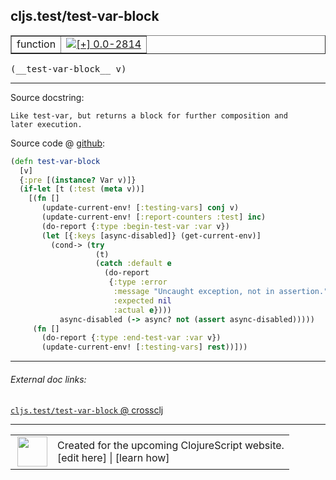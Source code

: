 ## cljs.test/test-var-block



 <table border="1">
<tr>
<td>function</td>
<td><a href="https://github.com/cljsinfo/cljs-api-docs/tree/0.0-2814"><img valign="middle" alt="[+] 0.0-2814" title="Added in 0.0-2814" src="https://img.shields.io/badge/+-0.0--2814-lightgrey.svg"></a> </td>
</tr>
</table>


 <samp>
(__test-var-block__ v)<br>
</samp>

---





Source docstring:

```
Like test-var, but returns a block for further composition and
later execution.
```


Source code @ [github](https://github.com/clojure/clojurescript/blob/r2985/src/cljs/cljs/test.cljs#L437-L459):

```clj
(defn test-var-block
  [v]
  {:pre [(instance? Var v)]}
  (if-let [t (:test (meta v))]
    [(fn []
       (update-current-env! [:testing-vars] conj v)
       (update-current-env! [:report-counters :test] inc)
       (do-report {:type :begin-test-var :var v})
       (let [{:keys [async-disabled]} (get-current-env)]
         (cond-> (try
                   (t)
                   (catch :default e
                     (do-report
                      {:type :error
                       :message "Uncaught exception, not in assertion."
                       :expected nil
                       :actual e})))
           async-disabled (-> async? not (assert async-disabled)))))
     (fn []
       (do-report {:type :end-test-var :var v})
       (update-current-env! [:testing-vars] rest))]))
```

<!--
Repo - tag - source tree - lines:

 <pre>
clojurescript @ r2985
└── src
    └── cljs
        └── cljs
            └── <ins>[test.cljs:437-459](https://github.com/clojure/clojurescript/blob/r2985/src/cljs/cljs/test.cljs#L437-L459)</ins>
</pre>

-->

---



###### External doc links:

[`cljs.test/test-var-block` @ crossclj](http://crossclj.info/fun/cljs.test.cljs/test-var-block.html)<br>

---

 <table>
<tr><td>
<img valign="middle" align="right" width="48px" src="http://i.imgur.com/Hi20huC.png">
</td><td>
Created for the upcoming ClojureScript website.<br>
[edit here] | [learn how]
</td></tr></table>

[edit here]:https://github.com/cljsinfo/cljs-api-docs/blob/master/cljsdoc/cljs.test_test-var-block.cljsdoc
[learn how]:https://github.com/cljsinfo/cljs-api-docs/wiki/cljsdoc-files

<!--

This information was too distracting to show to readers, but I'll leave it
commented here since it is helpful to:

- pretty-print the data used to generate this document
- and show how to retrieve that data



The API data for this symbol:

```clj
{:ns "cljs.test",
 :name "test-var-block",
 :signature ["[v]"],
 :history [["+" "0.0-2814"]],
 :type "function",
 :full-name-encode "cljs.test_test-var-block",
 :source {:code "(defn test-var-block\n  [v]\n  {:pre [(instance? Var v)]}\n  (if-let [t (:test (meta v))]\n    [(fn []\n       (update-current-env! [:testing-vars] conj v)\n       (update-current-env! [:report-counters :test] inc)\n       (do-report {:type :begin-test-var :var v})\n       (let [{:keys [async-disabled]} (get-current-env)]\n         (cond-> (try\n                   (t)\n                   (catch :default e\n                     (do-report\n                      {:type :error\n                       :message \"Uncaught exception, not in assertion.\"\n                       :expected nil\n                       :actual e})))\n           async-disabled (-> async? not (assert async-disabled)))))\n     (fn []\n       (do-report {:type :end-test-var :var v})\n       (update-current-env! [:testing-vars] rest))]))",
          :title "Source code",
          :repo "clojurescript",
          :tag "r2985",
          :filename "src/cljs/cljs/test.cljs",
          :lines [437 459]},
 :full-name "cljs.test/test-var-block",
 :docstring "Like test-var, but returns a block for further composition and\nlater execution."}

```

Retrieve the API data for this symbol:

```clj
;; from Clojure REPL
(require '[clojure.edn :as edn])
(-> (slurp "https://raw.githubusercontent.com/cljsinfo/cljs-api-docs/catalog/cljs-api.edn")
    (edn/read-string)
    (get-in [:symbols "cljs.test/test-var-block"]))
```

-->
